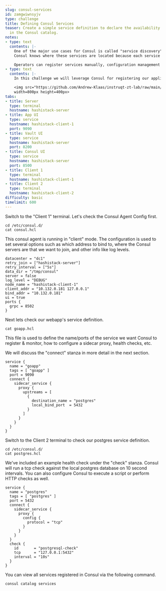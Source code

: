 ```yaml
---
slug: consul-services
id: zamgwiwnsyjv
type: challenge
title: Defining Consul Services
teaser: Create a simple service definition to declare the availability of a service
  in the Consul catalog.
notes:
- type: text
  contents: |-
    One of the major use cases for Consul is called "service discovery". Consul provides a DNS interface that downstream services can use to find the IP addresses of their upstream dependencies.
    Consul knows where these services are located because each service registers with its local Consul client.

    Operators can register services manually, configuration management tools can register services when they are deployed, or container orchestration platforms can register services automatically via integrations.
- type: text
  contents: |-
    In this challenge we will leverage Consul for registering our application and database services.

    <img src="https://github.com/Andrew-Klaas/instruqt-zt-lab/raw/main/assets/diagrams/3-connect.png"
    width=800px height=400px>
tabs:
- title: Server
  type: terminal
  hostname: hashistack-server
- title: App UI
  type: service
  hostname: hashistack-client-1
  port: 9090
- title: Vault UI
  type: service
  hostname: hashistack-server
  port: 8200
- title: Consul UI
  type: service
  hostname: hashistack-server
  port: 8500
- title: Client 1
  type: terminal
  hostname: hashistack-client-1
- title: Client 2
  type: terminal
  hostname: hashistack-client-2
difficulty: basic
timelimit: 600
---
```

Switch to the "Client 1" terminal. Let's check the Consul Agent Config first.
```
cd /etc/consul.d/
cat consul.hcl
```
This consul agent is running in "client" mode. The configuration is used to set several options such as which address to bind to, where the Consul servers are that we want to join, and other info like log levels.
```
datacenter = "dc1"
retry_join = ["hashistack-server"]
retry_interval = ["5s"]
data_dir = "/tmp/consul"
server = false
log_level = "DEBUG"
node_name = "hashistack-client-1"
client_addr = "10.132.0.181 127.0.0.1"
bind_addr = "10.132.0.181"
ui = true
ports {
  grpc = 8502
}
```
Next lets check our webapp's service definition.
```
cat goapp.hcl
```
This file is used to define the name/ports of the service we want Consul to register & monitor, how to configure a sidecar proxy, health checks, etc.

We will discuss the "connect" stanza in more detail in the next section.
```
service {
  name = "goapp"
  tags = [ "goapp" ]
  port = 9090
  connect {
    sidecar_service {
      proxy {
        upstreams = [
          {
            destination_name = "postgres"
            local_bind_port  = 5432
          }
        ]
      }
    }
  }
}
```
Switch to the Client 2 terminal to check our postgres service definition.
```
cd /etc/consul.d/
cat postgres.hcl
```
We've included an example health check under the "check" stanza. Consul will run a tcp check against the local postgres database on 10 second intervals.
You can also configure Consul to execute a script or perform HTTP checks as well.
```
service {
  name = "postgres"
  tags = [ "postgres" ]
  port = 5432
  connect {
    sidecar_service {
      proxy {
        config {
          protocol = "tcp"
        }
      }
    }
  }
  check {
    id       = "postgresql-check"
    tcp      = "127.0.0.1:5432"
    interval = "10s"
  }
}
```
You can view all services registered in Consul via the following command.
```
consul catalog services
```